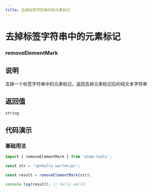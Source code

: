 ```yaml
---
title: 去掉标签字符串中的元素标记
---
```


# 去掉标签字符串中的元素标记

### removeElementMark

## 说明
去掉一个标签字符串中的元素标记，返回去掉元素标记后的纯文本字符串


## 返回值

`string`

## 代码演示

### 基础用法

```ts
import { removeElementMark } from 'atom-tools';

const str = '<p>hello world</p>';

const result = removeElementMark(str);

console.log(result); // hello world

```


    
